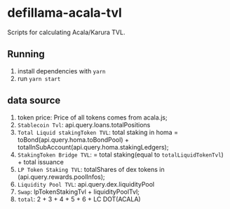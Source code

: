 # defillama-acala-tvl

Scripts for calculating Acala/Karura TVL.

## Running

1. install dependencies with `yarn`
2. run `yarn start`

## data source
1. token price: Price of all tokens comes from acala.js;
2. `Stablecoin Tvl`: api.query.loans.totalPositions
3. `Total Liquid stakingToken TVL`: total staking in homa = toBond(api.query.homa.toBondPool) + totalInSubAccount(api.query.homa.stakingLedgers);
4. `StakingToken Bridge TVL`: = total staking(equal to `totalLiquidTokenTvl`) + total issuance
5. `LP Token Staking TVL`: totalShares of dex tokens in (api.query.rewards.poolInfos);
6. `Liquidity Pool TVL`: api.query.dex.liquidityPool
7. `Swap`: lpTokenStakingTvl + liquidityPoolTvl;
8. `total`: 2 + 3 + 4 + 5 + 6 + LC DOT(ACALA)